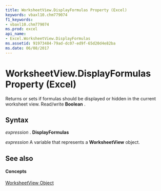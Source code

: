 ```yaml
---
title: WorksheetView.DisplayFormulas Property (Excel)
keywords: vbaxl10.chm779074
f1_keywords:
- vbaxl10.chm779074
ms.prod: excel
api_name:
- Excel.WorksheetView.DisplayFormulas
ms.assetid: 91973484-79ad-dc07-ed9f-65d20d4e82ba
ms.date: 06/08/2017
---
```



# WorksheetView.DisplayFormulas Property (Excel)

Returns or sets if formulas should be displayed or hidden in the current worksheet view. Read/write  **Boolean** .


## Syntax

 _expression_ . **DisplayFormulas**

 _expression_ A variable that represents a **WorksheetView** object.


## See also


#### Concepts


[WorksheetView Object](worksheetview-object-excel.md)

